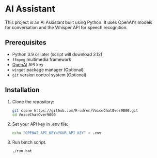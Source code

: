 # AI Assistant

This project is an AI Assistant built using Python. It uses OpenAI's models for conversation and the Whisper API for speech recognition.

## Prerequisites

- Python 3.9 or later (script will download 3.12)
- `ffmpeg` multimedia framework
- [OpenAI](https://platform.openai.com/api-keys) API key
- `winget` package manager (Optional)
- `git` version control system (Optional)


## Installation

1. Clone the repository:

    ```bash
    git clone https://github.com/R-udren/VoiceChatOver9000.git
    cd VoiceChatOver9000
    ```
   
2. Set your API key in .env file:

    ```bash
    echo "OPENAI_API_KEY=YOUR_API_KEY" > .env
    ```
   
3. Run batch script.

    ```bash
    ./run.bat
    ```


